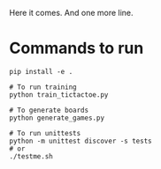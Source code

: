 Here it comes.
And one more line.

# Commands to run
```
pip install -e .

# To run training
python train_tictactoe.py

# To generate boards
python generate_games.py

# To run unittests
python -m unittest discover -s tests
# or
./testme.sh
```
